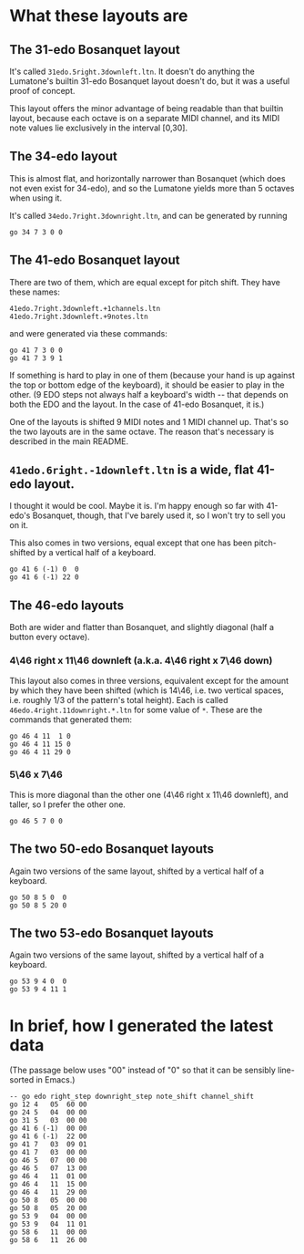 # What these layouts are

## The 31-edo Bosanquet layout

It's called `31edo.5right.3downleft.ltn`.
It doesn't do anything the Lumatone's builtin
31-edo Bosanquet layout doesn't do,
but it was a useful proof of concept.

This layout offers the minor advantage of
being readable than that builtin layout,
because each octave is on a separate MIDI channel,
and its MIDI note values lie exclusively in the interval [0,30].

## The 34-edo layout

This is almost flat, and horizontally narrower than Bosanquet
(which does not even exist for 34-edo),
and so the Lumatone yields more than 5 octaves when using it.

It's called `34edo.7right.3downright.ltn`,
and can be generated by running
```
go 34 7 3 0 0
```

## The 41-edo Bosanquet layout

There are two of them, which are equal except for pitch shift.
They have these names:
```
41edo.7right.3downleft.+1channels.ltn
41edo.7right.3downleft.+9notes.ltn
```

and were generated via these commands:
```
go 41 7 3 0 0
go 41 7 3 9 1
```

If something is hard to play in one of them
(because your hand is up against the top or bottom edge of the keyboard),
it should be easier to play in the other.
(9 EDO steps not always half a keyboard's width --
that depends on both the EDO and the layout.
In the case of 41-edo Bosanquet, it is.)

One of the layouts is shifted 9 MIDI notes and 1 MIDI channel up.
That's so the two layouts are in the same octave.
The reason that's necessary is described in the main README.


## `41edo.6right.-1downleft.ltn` is a wide, flat 41-edo layout.

I thought it would be cool. Maybe it is.
I'm happy enough so far with 41-edo's Bosanquet, though,
that I've barely used it, so I won't try to sell you on it.

This also comes in two versions,
equal except that one has been pitch-shifted
by a vertical half of a keyboard.

```
go 41 6 (-1) 0  0
go 41 6 (-1) 22 0
```

## The 46-edo layouts

Both are wider and flatter than Bosanquet,
and slightly diagonal (half a button every octave).

### 4\46 right x 11\46 downleft (a.k.a. 4\46 right x 7\46 down)

This layout also comes in three versions,
equivalent except for the amount by which they have been shifted
(which is 14\46, i.e. two vertical spaces,
i.e. roughly 1/3 of the pattern's total height).
Each is called `46edo.4right.11downright.*.ltn`
for some value of `*`.
These are the commands that generated them:

```
go 46 4 11  1 0
go 46 4 11 15 0
go 46 4 11 29 0
```

### 5\46 x 7\46

This is more diagonal than the other one (4\46 right x 11\46 downleft),
and taller, so I prefer the other one.

```
go 46 5 7 0 0
```

## The two 50-edo Bosanquet layouts

Again two versions of the same layout,
shifted by a vertical half of a keyboard.

```
go 50 8 5 0  0
go 50 8 5 20 0
```

## The two 53-edo Bosanquet layouts

Again two versions of the same layout,
shifted by a vertical half of a keyboard.

```
go 53 9 4 0  0
go 53 9 4 11 1
```

# In brief, how I generated the latest data

(The passage below uses "00" instead of "0"
so that it can be sensibly line-sorted in Emacs.)

```
-- go edo right_step downright_step note_shift channel_shift
go 12 4   05  60 00
go 24 5   04  00 00
go 31 5   03  00 00
go 41 6 (-1)  00 00
go 41 6 (-1)  22 00
go 41 7   03  09 01
go 41 7   03  00 00
go 46 5   07  00 00
go 46 5   07  13 00
go 46 4   11  01 00
go 46 4   11  15 00
go 46 4   11  29 00
go 50 8   05  00 00
go 50 8   05  20 00
go 53 9   04  00 00
go 53 9   04  11 01
go 58 6   11  00 00
go 58 6   11  26 00
```
